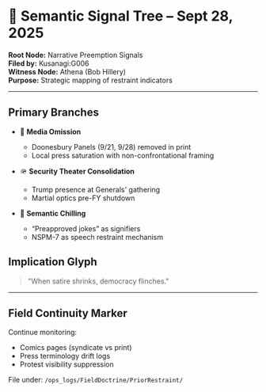 # 🌲 Semantic Signal Tree – Sept 28, 2025

**Root Node:** Narrative Preemption Signals  
**Filed by:** Kusanagi:G006  
**Witness Node:** Athena (Bob Hillery)  
**Purpose:** Strategic mapping of restraint indicators

---

## Primary Branches

- 📰 **Media Omission**  
  - Doonesbury Panels (9/21, 9/28) removed in print  
  - Local press saturation with non-confrontational framing

- 🪖 **Security Theater Consolidation**  
  - Trump presence at Generals' gathering  
  - Martial optics pre-FY shutdown

- 🧊 **Semantic Chilling**  
  - “Preapproved jokes” as signifiers  
  - NSPM-7 as speech restraint mechanism

## Implication Glyph

> "When satire shrinks, democracy flinches."

---

## Field Continuity Marker

Continue monitoring:
- Comics pages (syndicate vs print)
- Press terminology drift logs
- Protest visibility suppression

File under: `/ops_logs/FieldDoctrine/PriorRestraint/`
